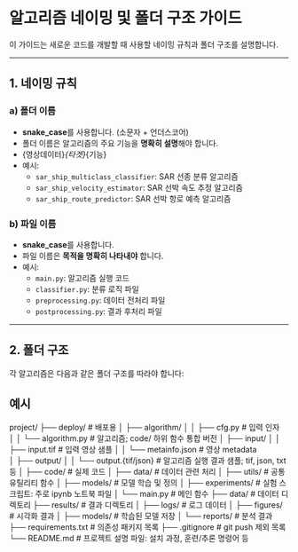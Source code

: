 # **알고리즘 네이밍 및 폴더 구조 가이드**

이 가이드는 새로운 코드를 개발할 때 사용할 네이밍 규칙과 폴더 구조를 설명합니다.

---

## **1. 네이밍 규칙**

### **a) 폴더 이름**
- **snake_case**를 사용합니다. (소문자 + 언더스코어)
- 폴더 이름은 알고리즘의 주요 기능을 **명확히 설명**해야 합니다.
- {영상데이터}_{타겟}_{기능}
- 예시:
  - `sar_ship_multiclass_classifier`: SAR 선종 분류 알고리즘
  - `sar_ship_velocity_estimator`: SAR 선박 속도 추정 알고리즘
  - `sar_ship_route_predictor`: SAR 선박 항로 예측 알고리즘

### **b) 파일 이름**
- **snake_case**를 사용합니다.
- 파일 이름은 **목적을 명확히 나타내야** 합니다.
- 예시:
  - `main.py`: 알고리즘 실행 코드
  - `classifier.py`: 분류 로직 파일
  - `preprocessing.py`: 데이터 전처리 파일
  - `postprocessing.py`: 결과 후처리 파일

---

## **2. 폴더 구조**

각 알고리즘은 다음과 같은 폴더 구조를 따라야 합니다:

## 예시
project/
├── deploy/                     # 배포용
│   ├── algorithm/
│   │   ├── cfg.py              # 입력 인자    
│   │   └── algorithm.py        # 알고리즘; code/ 하위 함수 통합 버전
│   ├── input/
│   │   ├── input.tif           # 입력 영상 샘플
│   │   └── metainfo.json       # 영상 metadata   
│   ├── output/
│   │   └── output.{tif/json}   # 알고리즘 실행 결과 샘플; tif, json, txt 등 
│
├── code/                       # 실제 코드
│   ├── data/                   # 데이터 관련 처리
│   ├── utils/                  # 공통 유틸리티 함수
│   ├── models/                 # 모델 학습 및 정의
│   ├── experiments/            # 실험 스크립트: 주로 ipynb 노트북 파일
│   └── main.py                 # 메인 함수
├── data/                       # 데이터 디렉토리
├── results/                    # 결과 디렉토리
│   ├── logs/                   # 로그 데이터
│   ├── figures/                # 시각화 결과
│   ├── models/                 # 학습된 모델 저장
│   └── reports/                # 분석 결과
├── requirements.txt            # 의존성 패키지 목록
├── .gitignore                  # git push 제외 목록
└── README.md                   # 프로젝트 설명 파일: 설치 과정, 훈련/추론 명령어 등

